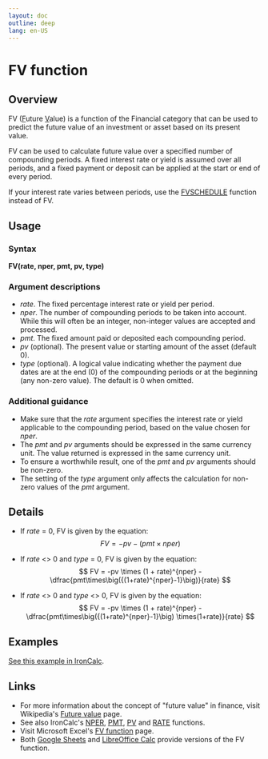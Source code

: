 ```yaml
---
layout: doc
outline: deep
lang: en-US
---
```


# FV function
## Overview
FV (<u>F</u>uture <u>V</u>alue) is a function of the Financial category that can be used to predict the future value of an investment or asset based on its present value.

FV can be used to calculate future value over a specified number of compounding periods. A fixed interest rate or yield is assumed over all periods, and a fixed payment or deposit can be applied at the start or end of every period.

If your interest rate varies between periods, use the [FVSCHEDULE](/functions/financial/fvschedule) function instead of FV.
## Usage
### Syntax
**FV(rate, nper, pmt, pv, type)**
### Argument descriptions
* *rate*. The fixed percentage interest rate or yield per period.
* *nper*. The number of compounding periods to be taken into account. While this will often be an integer, non-integer values are accepted and processed.
* *pmt*. The fixed amount paid or deposited each compounding period.
* *pv* (optional). The present value or starting amount of the asset (default 0).
* *type* (optional). A logical value indicating whether the payment due dates are at the end (0) of the compounding periods or at the beginning (any non-zero value). The default is 0 when omitted.
### Additional guidance
* Make sure that the *rate* argument specifies the interest rate or yield applicable to the compounding period, based on the value chosen for *nper*.
* The *pmt* and *pv* arguments should be expressed in the same currency unit. The value returned is expressed in the same currency unit.
* To ensure a worthwhile result, one of the *pmt* and *pv* arguments should be non-zero.
* The setting of the *type* argument only affects the calculation for non-zero values of the *pmt* argument.
<!--@include: ../markdown-snippets/error-type-details.md-->

## Details
* If *rate* = 0, FV is given by the equation:
$$
FV = -pv - (pmt \times nper)
$$

* If *rate* <> 0 and *type* = 0, FV is given by the equation:
$$ FV = -pv \times (1 + rate)^{nper} - \dfrac{pmt\times\big({(1+rate)^{nper}-1}\big)}{rate}
$$
* If *rate* <> 0 and *type* <> 0, FV is given by the equation:
$$ FV = -pv \times (1 + rate)^{nper} - \dfrac{pmt\times\big({(1+rate)^{nper}-1}\big) \times(1+rate)}{rate}
$$
## Examples
[See this example in IronCalc](https://app.ironcalc.com/?example=fv).

## Links
* For more information about the concept of "future value" in finance, visit Wikipedia's [Future value](https://en.wikipedia.org/wiki/Future_value) page.
* See also IronCalc's [NPER](/functions/financial/nper), [PMT](/functions/financial/pmt), [PV](/functions/financial/pv) and [RATE](/functions/financial/rate) functions.
* Visit Microsoft Excel's [FV function](https://support.microsoft.com/en-gb/office/fv-function-2eef9f44-a084-4c61-bdd8-4fe4bb1b71b3) page.
* Both [Google Sheets](https://support.google.com/docs/answer/3093224) and [LibreOffice Calc](https://wiki.documentfoundation.org/Documentation/Calc_Functions/FV) provide versions of the FV function.